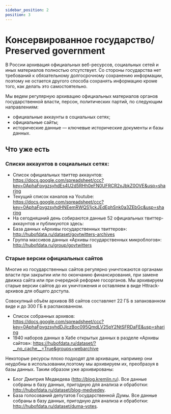 ```yaml
---
sidebar_position: 2
position: 3
---
```



# Консервированное государство/ Preserved government

В России архивация официальных веб-ресурсов, социальных сетей и иных материалов полностью отсутствует. Со стороны государства нет требований к обязательному долгосрочному сохранению информации, поэтому не остается другого способа сохранять информацию кроме того, как делать это самостоятельно.

Мы ведем регулярную архивацию официальных материалов органов государственной власти, персон, политических партий, по следующим направлениям:
- официальные аккаунты в социальных сетях;
- официальные сайты;
- исторические данные — ключевые исторические документы и базы данных.


## Что уже есть

### Списки аккаунтов в социальных сетях:
- Список официальных твиттер аккаунтов: https://docs.google.com/spreadsheet/ccc?key=0AphaFpvgzsyhdEs4U2d5RHh0eFN0UFRCR2xJbkZ0OVE&usp=sharing
- Текущий список каналов на Youtube: https://docs.google.com/spreadsheet/ccc?key=0AphaFpvgzsyhdHNEemRWQS1jckJEdEphSnk0a3ZEbGc&usp=sharing
- На сегодняшний день собираются данные 52 официальных твиттер-аккаунтов и публикуются здесь:
- База данных «Архивы государственных твиттеров»: http://hubofdata.ru/dataset/govtwitters-archives
- Группа массивов данных «Архивы государственных микроблогов»: http://hubofdata.ru/group/govtwitters


### Старые версии официальных сайтов

Многие из государственных сайтов регулярно уничтожаются органами власти при закрытии или по окончанию финансирования, при замене движка сайта или при очередной реформе госорганов. Мы архивируем старые версии сайтов до их уничтожения и оставляем в виде Httrack-архивов для общего доступа.

Совокупный объём архивов 88 сайтов составляет 22 ГБ в запакованном виде и до 300 ГБ в распакованном.

- Список собранных архивов: https://docs.google.com/spreadsheet/ccc?key=0AphaFpvgzsyhdDJlczBoc095QmdLV25pY2NtSFRDaFE&usp=sharing
- 1940 наборов данных в Хабе открытых данных в разделе «Архивы сайтов»: https://hubofdata.ru/dataset/?__no_cache__=True&groups=webarchive

Некоторые ресурсы плохо подходят для архивации, например они неудобны в использовании,поэтому мы архивируем их, преобразуя в базы данных. Таким образом уже архивированы:
- Блог Дмитрия Медведева (http://blog.kremlin.ru). Все данные собраны в базу данных, пригодную для анализа и обработки: http://hubofdata.ru/dataset/blog-medvedev.
- База голосований депутатов Государственной Думы. Все данные собраны в базу данных, пригодную для анализа и обработки: http://hubofdata.ru/dataset/duma-votes.
